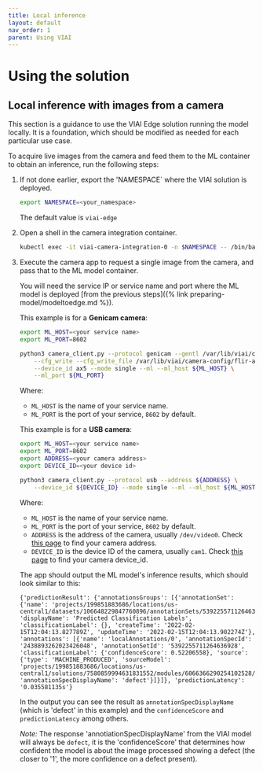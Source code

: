 ```yaml
---
title: Local inference
layout: default
nav_order: 1
parent: Using VIAI
---
```

# Using the solution

## Local inference with images from a camera

This section is a guidance to use the VIAI Edge solution running the model locally. It is a foundation, which should be modified as needed for each particular use case.

To acquire live images from the camera and feed them to the ML container to obtain an inference, run the following steps:

1. If not done earlier, export the 'NAMESPACE` where the VIAI solution is deployed.

    ```bash
    export NAMESPACE=<your_namespace>
    ```

    The default value is `viai-edge`

2. Open a shell in the camera integration container.

    ```bash
    kubectl exec -it viai-camera-integration-0 -n $NAMESPACE -- /bin/bash
    ```

3. Execute the camera app to request a single image from the camera, and pass that to the ML model container.

    You will need the service IP or service name and port where the ML model is deployed [from the previous steps]({% link preparing-model/modeltoedge.md %}).

    This example is for a __Genicam camera__:

    ```bash
    export ML_HOST=<your service name>
    export ML_PORT=8602

    python3 camera_client.py --protocol genicam --gentl /var/lib/viai/camera-config/FLIR_GenTL_Ubuntu_20_04_x86_64.cti \
        --cfg_write --cfg_write_file /var/lib/viai/camera-config/flir-ax5-recommended.cfg \
        --device_id ax5 --mode single --ml --ml_host ${ML_HOST} \
        --ml_port ${ML_PORT}
    ```

    Where:

    * `ML_HOST` is the name of your service name.
    * `ML_PORT` is the port of your service, `8602` by default.

    This example is for a __USB camera__:

    ```bash
    export ML_HOST=<your service name>
    export ML_PORT=8602
    export ADDRESS=<your camera address>
    export DEVICE_ID=<your device id>

    python3 camera_client.py --protocol usb --address ${ADDRESS} \
        --device_id ${DEVICE_ID} --mode single --ml --ml_host ${ML_HOST} --ml_port ${ML_PORT}

    ```

    Where:

    * `ML_HOST` is the name of your service name.
    * `ML_PORT` is the port of your service, `8602` by default.
    * `ADDRESS` is the address of the camera, usually `/dev/video0`. Check [this page](./connectingusb.md) to find your camera address.
    * `DEVICE_ID` is the device ID of the camera, usually `cam1`. Check [this page](./connectingusb.md) to find your camera device_id.

    The app should output the ML model's inference results, which should look similar to this:

    ```text
    {'predictionResult': {'annotationsGroups': [{'annotationSet': {'name': 'projects/199851883686/locations/us-central1/datasets/106648229847760896/annotationSets/5392255711264636928', 'displayName': 'Predicted Classification Labels', 'classificationLabel': {}, 'createTime': '2022-02-15T12:04:13.827789Z', 'updateTime': '2022-02-15T12:04:13.902274Z'},
    'annotations': [{'name': 'localAnnotations/0', 'annotationSpecId': '2438893262023426048', 'annotationSetId': '5392255711264636928', 'classificationLabel': {'confidenceScore': 0.52206558}, 'source':
    {'type': 'MACHINE_PRODUCED', 'sourceModel': 'projects/199851883686/locations/us-central1/solutions/7580859994631831552/modules/6066366290254102528/models/4464967186816958464'}, 'annotationSpecDisplayName': 'defect'}]}]}, 'predictionLatency': '0.035581135s'}
    ```

    In the output you can see the result as `annotationSpecDisplayName` (which is 'defect' in this example) and the `confidenceScore` and `predictionLatency` among others.

    *Note:* The response 'annotiationSpecDisplayName' from the VIAI model will always be `defect`, it is the 'confidenceScore' that determines how confident the model is about the image processed showing a defect (the closer to '1', the more confidence on a defect present).
